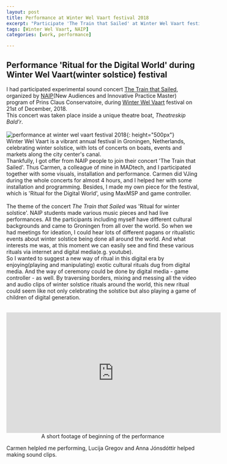 ```yaml
---
layout: post
title: Performance at Winter Wel Vaart festival 2018
excerpt: "Participate 'The Train that Sailed' at Winter Wel Vaart festival 2018"
tags: [Winter Wel Vaart, NAIP]
categories: [work, performance]

---
```


## Performance 'Ritual for the Digital World' during Winter Wel Vaart(winter solstice) festival


I had participated experimental sound concert [The Train that Sailed](https://www.facebook.com/events/2005759042834091/), organized by [NAIP](https://www.hanze.nl/eng/education/art/prince-claus-conservatoire/programmes/master-of-music/new-audiences-innovative-practice)(New Audiences and Innovative Practice Master) program of Prins Claus Conservatoire, during [Winter Wel Vaart](https://www.winterwelvaart.nl/) festival on 21st of December, 2018.
<br>
This concert was taken place inside a unique theatre boat, *Theatreskip Bald'r*.
<br><br>
![performance at winter wel vaart festival 2018]({{site.url}}/img/winterwelvaart2018.jpg){: height="500px"}
<br>
Winter Wel Vaart is a vibrant annual festival in Groningen, Netherlands, celebrating winter solstice, with lots of concerts on boats, events and markets along the city center's canal.
<br>
Thankfully, I got offer from NAIP people to join their concert 'The Train that Sailed'. Thus Carmen, a colleague of mine in MADtech, and I participated together with some visuals, installation and performance. Carmen did VJing during the whole concerts for almost 4 hours, and I helped her with some installation and programming. Besides, I made my own piece for the festival, which is 'Ritual for the Digital World', using MaxMSP and game controller.
<br><br>
The theme of the concert *The Train that Sailed* was 'Ritual for winter solstice'. NAIP students made various music pieces and had live performances. All the participants including myself have different cultural backgrounds and came to Groningen from all over the world. So when we had meetings for ideation, I could hear lots of different pagans or ritualistic events about winter solstice being done all around the world. And what interests me was, at this moment we can easily see and find these various rituals via internet and digital media(e.g. youtube).
<br>
So I wanted to suggest a new way of ritual in this digital era by enjoying(playing and manipulating) exotic cultural rituals dug from digital media. And the way of ceremony could be done by digital media - game controller - as well. By traversing borders, mixing and messing all the video and audio clips of winter solstice rituals around the world, this new ritual could seem like not only celebrating the solstice but also playing a game of children of digital generation.
<br><br>
<p align="center">
<iframe width="560" height="315" src="https://www.youtube.com/embed/PJGRLJpF0eU" frameborder="0" allow="accelerometer; autoplay; encrypted-media; gyroscope; picture-in-picture" allowfullscreen></iframe>
<br>
A short footage of beginning of the performance
</p>
Carmen helpled me performing, Lucija Gregov and Anna Jónsdóttir helped making sound clips.

<br><br>
